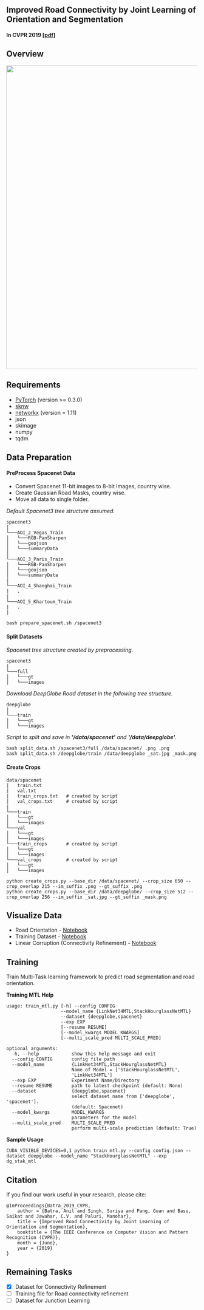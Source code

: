 ## Improved Road Connectivity by Joint Learning of Orientation and Segmentation ##
#### In CVPR 2019 [[pdf]](https://anilbatra2185.github.io/papers/RoadConnectivityCVPR2019.pdf)

## Overview
<img src='https://github.com/anilbatra2185/road_connectivity/blob/master/assests/images/overview.png' width="800">

## Requirements
* [PyTorch](https://pytorch.org/) (version >= 0.3.0)
* [sknw](https://github.com/yxdragon/sknw)
* [networkx](https://networkx.github.io/) (version = 1.11)
* json
* skimage
* numpy
* tqdm

## Data Preparation

#### PreProcess Spacenet Data
- Convert Spacenet 11-bit images to 8-bit Images, country wise.
- Create Gaussian Road Masks, country wise.
- Move all data to single folder.

*Default Spacenet3 tree structure assumed.*
```
spacenet3
│   
└───AOI_2_Vegas_Train
│   └───RGB-PanSharpen
│   └───geojson
│   └───summaryData
│   
└───AOI_3_Paris_Train
│   └───RGB-PanSharpen
│   └───geojson
│   └───summaryData
|
└───AOI_4_Shanghai_Train
|   .
|   
└───AOI_5_Khartoum_Train
|   .
|   
```

```
bash prepare_spacenet.sh /spacenet3
```
#### Split Datasets
*Spacenet tree structure created by preprocessing.*
```
spacenet3
|
└───full
│   └───gt
│   └───images
```

*Download DeepGlobe Road dataset in the following tree structure.*
```
deepglobe
│   
└───train
│   └───gt
│   └───images
```
*Script to split and save in **'/data/spacenet'** and **'/data/deepglobe'**.*
```
bash split_data.sh /spacenet3/full /data/spacenet/ .png .png
bash split_data.sh /deepglobe/train /data/deepglobe _sat.jpg _mask.png
```
#### Create Crops

```
data/spacenet
|   train.txt
|   val.txt
|   train_crops.txt   # created by script
|   val_crops.txt     # created by script
|
└───train
│   └───gt
│   └───images
└───val
│   └───gt
│   └───images
└───train_crops       # created by script
│   └───gt
│   └───images
└───val_crops         # created by script
│   └───gt
│   └───images
```
```
python create_crops.py --base_dir /data/spacenet/ --crop_size 650 --crop_overlap 215 --im_suffix .png --gt_suffix .png
python create_crops.py --base_dir /data/deepglobe/ --crop_size 512 --crop_overlap 256 --im_suffix _sat.jpg --gt_suffix _mask.png
```
## Visualize Data
* Road Orientation - [Notebook](https://github.com/anilbatra2185/road_connectivity/blob/master/visualize_tasks.ipynb)
* Training Dataset - [Notebook](https://github.com/anilbatra2185/road_connectivity/blob/master/visualize_dataset.ipynb)
* Linear Corruption (Connectivity Refinement) - [Notebook](https://github.com/anilbatra2185/road_connectivity/blob/master/visualize_dataset_corrupt.ipynb)

## Training

Train Multi-Task learning framework to predict road segmentation and road orientation.

__Training MTL Help__
```
usage: train_mtl.py [-h] --config CONFIG
                    --model_name {LinkNet34MTL,StackHourglassNetMTL}
                    --dataset {deepglobe,spacenet}
                    --exp EXP
                    [--resume RESUME]
                    [--model_kwargs MODEL_KWARGS]
                    [--multi_scale_pred MULTI_SCALE_PRED]

optional arguments:
  -h, --help            show this help message and exit
  --config CONFIG       config file path
  --model_name 			{LinkNet34MTL,StackHourglassNetMTL}
                        Name of Model = ['StackHourglassNetMTL',
                        'LinkNet34MTL']
  --exp EXP             Experiment Name/Directory
  --resume RESUME       path to latest checkpoint (default: None)
  --dataset 			{deepglobe,spacenet}
                        select dataset name from ['deepglobe', 'spacenet'].
                        (default: Spacenet)
  --model_kwargs 		MODEL_KWARGS
                        parameters for the model
  --multi_scale_pred 	MULTI_SCALE_PRED
                        perform multi-scale prediction (default: True)
```

__Sample Usage__

```
CUDA_VISIBLE_DEVICES=0,1 python train_mtl.py --config config.json --dataset deepglobe --model_name "StackHourglassNetMTL" --exp dg_stak_mtl  
```
## Citation
If you find our work useful in your research, please cite:

    @InProceedings{Batra_2019_CVPR,
		author = {Batra, Anil and Singh, Suriya and Pang, Guan and Basu, Saikat and Jawahar, C.V. and Paluri, Manohar},
		title = {Improved Road Connectivity by Joint Learning of Orientation and Segmentation},
		booktitle = {The IEEE Conference on Computer Vision and Pattern Recognition (CVPR)},
		month = {June},
		year = {2019}
	}

## Remaining Tasks
- [x] Dataset for Connectivity Refinement
- [ ] Training file for Road connectivity refinement
- [ ] Dataset for Junction Learning
